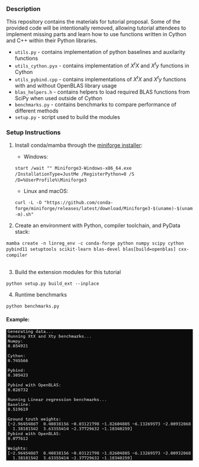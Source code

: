 ### Description

This repository contains the materials for tutorial 
proposal. Some of the provided code will be intentionally
removed, allowing tutorial attendees to implement 
missing parts and learn how to use functions written in 
Cython and C++ within their Python libraries.

- `utils.py` - contains implementation of python baselines and auxilarity functions
- `utils_cython.pyx` - contains implementation of $X^tX$ and $X^ty$ functions in Cython
- `utils_pybind.cpp` - contains implementations of $X^tX$ and $X^ty$ functions with and without OpenBLAS library usage
- `blas_helpers.h` - contains helpers to load required BLAS functions from SciPy when used outside of Cython
- `benchmarks.py` - contains benchmarks to compare performance of different methods
- `setup.py` - script used to build the modules

### Setup Instructions

1) Install conda/mamba through the [miniforge installer](https://github.com/conda-forge/miniforge):

    * Windows:
    ```shell
    start /wait "" Miniforge3-Windows-x86_64.exe /InstallationType=JustMe /RegisterPython=0 /S /D=%UserProfile%\Miniforge3
    ```

    * Linux and macOS:
    ```shell
    curl -L -O "https://github.com/conda-forge/miniforge/releases/latest/download/Miniforge3-$(uname)-$(uname -m).sh"
    ```

2) Create an environment with Python, compiler toolchain, and PyData stack:

```shell
mamba create -n linreg_env -c conda-forge python numpy scipy cython pybind11 setuptools scikit-learn blas-devel blas[build=openblas] cxx-compiler


```

3) Build the extension modules for this tutorial

```
python setup.py build_ext --inplace
```

4) Runtime benchmarks

```
python benchmarks.py
```

#### Example:

![alt text](example_output.png)

